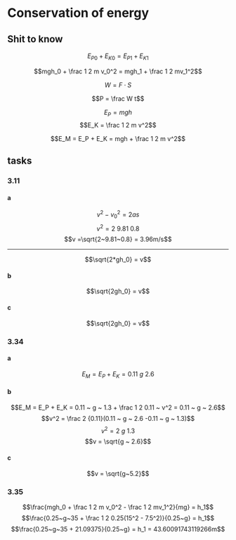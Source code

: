 # Conservation of energy

## Shit to know

$$E_{P0} + E_{K0} = E_{P1} + E_{K1}$$

$$mgh_0 + \frac 1 2 m v_0^2 = mgh_1 + \frac 1 2 mv_1^2$$

$$W = F \cdot S$$

$$P = \frac W t$$

$$E_P = mgh$$
$$E_K = \frac 1 2 m v^2$$

$$E_M = E_P + E_K = mgh + \frac 1 2 m v^2$$

## tasks

### 3.11

#### a

$$v^2 - v_0^2 = 2as$$
$$v^2 = 2~9.81~0.8$$
$$v =\sqrt{2~9.81~0.8} = 3.96m/s$$

---

$$\sqrt{2*gh_0} = v$$

#### b

$$\sqrt{2gh_0} =  v$$

#### c

$$\sqrt{2gh_0} = v$$

### 3.34

#### a

$$E_M = E_P + E_K = 0.11 ~ g ~ 2.6$$

#### b

$$E_M = E_P + E_K = 0.11 ~ g ~ 1.3 + \frac 1 2 0.11 ~ v^2 = 0.11 ~ g ~ 2.6$$
$$v^2 = \frac 2 {0.11}(0.11 ~ g ~ 2.6 -0.11 ~ g ~ 1.3)$$
$$v^2 = 2~g~1.3$$
$$v = \sqrt{g ~ 2.6}$$

#### c

$$v = \sqrt{g~5.2}$$

### 3.35

$$\frac{mgh_0 + \frac 1 2 m v_0^2 - \frac 1 2 mv_1^2}{mg} = h_1$$
$$\frac{0.25~g~35 + \frac 1 2 0.25(15^2 - 7.5^2)}{0.25~g} = h_1$$
$$\frac{0.25~g~35 + 21.09375}{0.25~g} = h_1 = 43.60091743119266m$$
